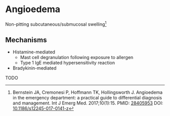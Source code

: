 # Angioedema

Non-pitting subcutaneous/submucosal swelling[^28405953]

## Mechanisms

- Histamine-mediated
  - Mast cell degranulation following exposure to allergen
  - Type 1 IgE mediated hypersensitivity reaction
- Bradykinin-mediated

TODO

[^28405953]: Bernstein JA, Cremonesi P, Hoffmann TK, Hollingsworth J. Angioedema in the emergency department: a practical guide to differential diagnosis and management. Int J Emerg Med. 2017;10(1):15. PMID: [28405953](https://www.ncbi.nlm.nih.gov/pubmed/28405953) DOI: [10.1186/s12245-017-0141-z](https://doi.org/10.1186/s12245-017-0141-z)

